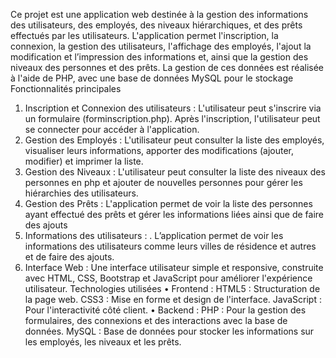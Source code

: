 Ce projet est une application web destinée à la gestion des informations des utilisateurs, des employés, des niveaux hiérarchiques, et des prêts effectués par les utilisateurs. L'application permet l'inscription, la connexion, la gestion des utilisateurs, l'affichage des employés, l'ajout la modification et l’impression des informations et, ainsi que la gestion des niveaux des personnes et des prêts. La gestion de ces données est réalisée à l'aide de PHP, avec une base de données MySQL pour le stockage
Fonctionnalités principales
1.	Inscription et Connexion des utilisateurs :
	L'utilisateur peut s'inscrire via un formulaire (forminscription.php).
	Après l'inscription, l'utilisateur peut se connecter pour accéder à l'application.
2.	Gestion des Employés :
	L'utilisateur peut consulter la liste des employés, visualiser leurs informations, apporter des modifications (ajouter, modifier) et imprimer la liste.
3.	Gestion des Niveaux :
	L'utilisateur peut consulter la liste des niveaux des personnes en php et ajouter de nouvelles personnes pour gérer les hiérarchies des utilisateurs.
4.	Gestion des Prêts :
	L'application permet de voir la liste des personnes ayant effectué des prêts et gérer les informations liées ainsi que de faire des ajouts
5.	Informations des utilisateurs :
	. L’application permet de voir les informations des utilisateurs comme leurs villes de résidence et autres et de faire des ajouts.
6.	Interface Web :
	Une interface utilisateur simple et responsive, construite avec HTML, CSS, Bootstrap et JavaScript pour améliorer l'expérience utilisateur.
Technologies utilisées
•	Frontend :
HTML5 : Structuration de la page web.
CSS3 : Mise en forme et design de l'interface.
JavaScript : Pour l'interactivité côté client.
•	Backend :
PHP : Pour la gestion des formulaires, des connexions et des interactions avec la base de données.
MySQL : Base de données pour stocker les informations sur les employés, les niveaux et les prêts.
